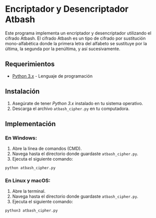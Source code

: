 # Encriptador y Desencriptador Atbash

Este programa implementa un encriptador y desencriptador utilizando el cifrado Atbash. El cifrado Atbash es un tipo de cifrado por sustitución mono-alfabética donde la primera letra del alfabeto se sustituye por la última, la segunda por la penúltima, y así sucesivamente.

## Requerimientos

- [Python 3.x](https://www.python.org/downloads/) - Lenguaje de programación

## Instalación

1. Asegúrate de tener _Python 3.x_ instalado en tu sistema operativo.
2. Descarga el archivo `atbash_cipher.py` en tu computadora.

## Implementación

### En Windows:

1. Abre la línea de comandos (CMD).
2. Navega hasta el directorio donde guardaste `atbash_cipher.py`.
3. Ejecuta el siguiente comando:

```bash
python atbash_cipher.py
```
### En Linux y macOS:

1. Abre la terminal.
2. Navega hasta el directorio donde guardaste `atbash_cipher.py`.
3. Ejecuta el siguiente comando:

```bash
python3 atbash_cipher.py
```